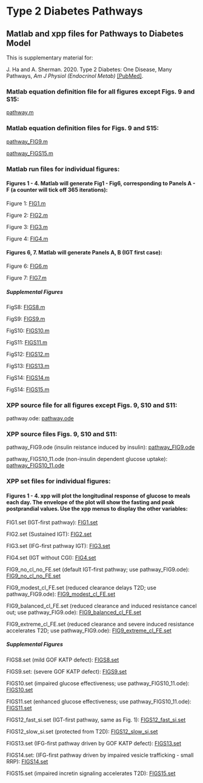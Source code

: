# Type 2 Diabetes Pathways
## Matlab and xpp files for Pathways to Diabetes Model

This is supplementary material for:

J. Ha and A. Sherman. 2020. Type 2 Diabetes: One Disease, Many Pathways, *Am J Physiol (Endocrinol Metab)* [[PubMed]](https://pubmed.ncbi.nlm.nih.gov/32663101/).

### Matlab equation definition file for all figures except Figs. 9 and S15:

[pathway.m](./pathway_matlab/pathway.m)

### Matlab equation definition files for Figs. 9 and S15:

[pathway_FIG9.m](./pathway_matlab/pathway_FIG9.m)

[pathway_FIGS15.m](./pathway_matlab/pathway_FIGS15.m)

### Matlab run files for individual figures:

#### Figures 1 - 4. Matlab will generate Fig1 - Fig6, corresponding to Panels A - F (a counter will tick off 365 iterations):

Figure 1: [FIG1.m](./pathway_matlab/FIG1.m)

Figure 2: [FIG2.m](./pathway_matlab/FIG2.m)

Figure 3: [FIG3.m](./pathway_matlab/FIG3.m)

Figure 4: [FIG4.m](./pathway_matlab/FIG4.m)

#### Figures 6, 7. Matlab will generate Panels A, B (IGT first case):

Figure 6: [FIG6.m](./pathway_matlab/FIG6.m)

Figure 7: [FIG7.m](./pathway_matlab/FIG7.m)

##### Supplemental Figures

FigS8: [FIGS8.m](./pathway_matlab/FIGS8.m)

FigS9: [FIGS9.m](./pathway_matlab/FIGS9.m)

FigS10: [FIGS10.m](./pathway_matlab/FIGS10.m)

FigS11: [FIGS11.m](./pathway_matlab/FIGS11.m)

FigS12: [FIGS12.m](./pathway_matlab/FIGS12.m)

FigS13: [FIGS13.m](./pathway_matlab/FIGS13.m)

FigS14: [FIGS14.m](./pathway_matlab/FIGS14.m)

FigS14: [FIGS15.m](./pathway_matlab/FIGS15.m)

### XPP source file for all figures except Figs. 9, S10 and S11:

pathway.ode: [pathway.ode](./pathway_xpp/pathway.ode)

### XPP source files Figs. 9, S10 and S11:

pathway_FIG9.ode (insulin reistance induced by insulin): [pathway_FIG9.ode](./pathway_xpp/pathway_FIG9.ode)

pathway_FIGS10_11.ode (non-insulin dependent glucose uptake): [pathway_FIGS10_11.ode](./pathway_xpp/pathway_FIGS10_11.ode)

### XPP set files for individual figures:

#### Figures 1 - 4. xpp will plot the longitudinal response of glucose to meals each day. The envelope of the plot will show the fasting and peak postprandial values. Use the xpp menus to display the other variables:

FIG1.set (IGT-first pathway): [FIG1.set](./pathway_xpp/FIG1.set)

FIG2.set (Sustained IGT): [FIG2.set](./pathway_xpp/FIG2.set)

FIG3.set (IFG-first pathway IGT): [FIG3.set](./pathway_xpp/FIG3.set)

FIG4.set (IGT without CGI): [FIG4.set](./pathway_xpp/FIG4.set)

FIG9_no_cl_no_FE.set (default IGT-first pathway; use pathway_FIG9.ode): [FIG9_no_cl_no_FE.set](./pathway_xpp/FIG9_no_cl_no_FE.set)

FIG9_modest_cl_FE.set (reduced clearance delays T2D; use pathway_FIG9.ode): [FIG9_modest_cl_FE.set](./pathway_xpp/FIG9_modest_cl_FE.set)

FIG9_balanced_cl_FE.set (reduced clearance and induced resistance cancel out; use pathway_FIG9.ode): [FIG9_balanced_cl_FE.set](./pathway_xpp/FIG9_balanced_cl_FE.set)

FIG9_extreme_cl_FE.set (reduced clearance and severe induced resistance accelerates T2D; use pathway_FIG9.ode): [FIG9_extreme_cl_FE.set](./pathway_xpp/FIG9_extreme_cl_FE.set)


##### Supplemental Figures

FIGS8.set (mild GOF KATP defect): [FIGS8.set](./pathway_xpp/FIGS8.set)

FIGS9.set: (severe GOF KATP defect): [FIGS9.set](./pathway_xpp/FIGS9.set)

FIGS10.set (impaired glucose effectiveness; use pathway_FIGS10_11.ode): [FIGS10.set](./pathway_xpp/FIGS10.set)

FIGS11.set (enhanced glucose effectiveness; use pathway_FIGS10_11.ode): [FIGS11.set](./pathway_xpp/FIGS11.set)

FIGS12_fast_si.set  (IGT-first pathway, same as Fig. 1): [FIGS12_fast_si.set](./pathway_xpp/FIGS12_fast_si.set)

FIGS12_slow_si.set (protected from T2D): [FIGS12_slow_si.set](./pathway_xpp/FIGS12_slow_si.set)

FIGS13.set (IFG-first pathway driven by GOF KATP defect): [FIGS13.set](./pathway_xpp/FIGS13.set)

FIGS14.set: (IFG-first pathway driven by impaired vesicle trafficking - small RRP): [FIGS14.set](./pathway_xpp/FIGS14.set)

FIGS15.set (impaired incretin signaling accelerates T2D): [FIGS15.set](./pathway_xpp/FIGS15.set)
